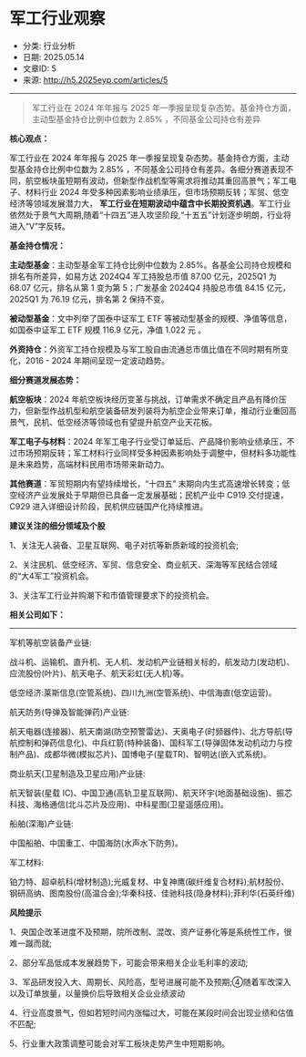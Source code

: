 # 军工行业观察
- 分类: 行业分析
- 日期: 2025.05.14
- 文章ID: 5
- 来源: http://h5.2025eyp.com/articles/5

---

> 军工行业在 2024 年年报与 2025 年一季报呈现复杂态势。基金持仓方面，主动型基金持仓比例中位数为 2.85% ，不同基金公司持仓有差异

**核心观点：**

军工行业在 2024 年年报与 2025 年一季报呈现复杂态势。基金持仓方面，主动型基金持仓比例中位数为 2.85% ，不同基金公司持仓有差异。各细分赛道表现不同，航空板块虽短期有波动，但新型作战机型等需求将推动其重回高景气；军工电子、材料行业 2024 年受多种因素影响业绩承压，但市场预期反转；军贸、低空经济等领域发展潜力大， **军工行业在短期波动中蕴含中长期投资机遇**。军工行业依然处于景气大周期,随着“十四五”进入攻坚阶段,“十五五”计划逐步明朗，行业将进入“V”字反转。

**基金持仓情况：**

**主动型基金**：主动型基金军工持仓比例中位数为 2.85%。各基金公司持仓规模和排名有所差异，如易方达 2024Q4 军工持股总市值 87.00 亿元，2025Q1 为 68.07 亿元，排名从第 1 变为第 5；广发基金 2024Q4 持股总市值 84.15 亿元，2025Q1 为 76.19 亿元，排名第 2 保持不变。

**被动型基金**：文中列举了国泰中证军工 ETF 等被动型基金的规模、净值等信息，如国泰中证军工 ETF 规模 116.9 亿元，净值 1.022 元 。

**外资持仓**：外资军工持仓规模及与军工股自由流通总市值比值在不同时期有所变化，2016 - 2024 年期间呈现一定波动趋势。

**细分赛道发展态势：**

**航空板块**：2024 年航空板块经历变革与挑战，订单需求不确定且产品有降价压力，但新型作战机型和航空装备研发列装将为航空企业带来订单，推动行业重回高景气，民机、低空经济等领域也有望提升航空产业天花板。

**军工电子与材料**：2024 年军工电子行业受订单延后、产品降价影响业绩承压，不过市场预期反转；军工材料行业同样受多种因素影响处于调整中，但材料多功能性是未来趋势，高端材料民用市场带来新动力。

**其他赛道**：军贸短期内有望持续增长，“十四五” 末期向内生式高速增长转变；低空经济产业发展处于早期但已具备一定发展基础；民机产业中 C919 交付提速，C929 进入详细设计阶段，民机供应链国产化持续推进。

**建议关注的细分领域及个股**

1、关注无人装备、卫星互联网、电子对抗等新质新域的投资机会;

2、关注民机、低空经济、军贸、信息安全、商业航天、深海等军民结合领域的“大4军工”投资机会。

3、关注军工行业并购潮下和市值管理要求下的投资机会。

**相关公司如下：**

** **

军机等航空装备产业链:

战斗机、运输机、直升机、无人机、发动机产业链相关标的，航发动力(发动机)、应流股份(叶片)、航天电子、航天彩虹(无人机)等。

低空经济:莱斯信息(空管系统)、四川九洲(空管系统)、中信海直(低空运营)。

航天防务(导弹及智能弹药)产业链:

航天电器(连接器)、航天南湖(防空预警雷达)、天奥电子(时频器件)、北方导航(导航控制和弹药信息化)、中兵红箭(特种装备)、国科军工(导弹固体发动机动力与控制产品)、成都华微(模拟芯片)、国博电子(星载TR)、智明达(嵌入式系统)。

商业航天(卫星制造及卫星应用)产业链:

航天智装(星载 IC)、中国卫通(高轨卫星互联网)、航天环宇(地面基础设施)、振芯科技、海格通信(北斗芯片及应用)、中科星图(卫星遥感应用)。

船舶(深海)产业链:

中国船舶、中国重工、中国海防(水声水下防务)。

军工材料:

铂力特、超卓航科(增材制造);光威复材、中复神鹰(碳纤维复合材料);航材股份、钢研高纳、图南股份(高温合金);华秦科技、佳驰科技(隐身材料);菲利华(石英纤维)

**风险提示**

1、央国企改革进度不及预期，院所改制、混改、资产证券化等是系统性工作，很难一蹴而就;

2、部分军品低成本发展趋势下，可能会带来相关企业毛利率的波动;

3、军品研发投入大、周期长、风险高，型号进展可能不及预期;④随着军改深入以及订单放量，以量换价后导致相关企业业绩波动

4、行业高度景气，但如若短时间内涨幅过大，可能在某段时间会出现业绩和估值不匹配;

5、行业重大政策调整可能会对军工板块走势产生中短期影响。
